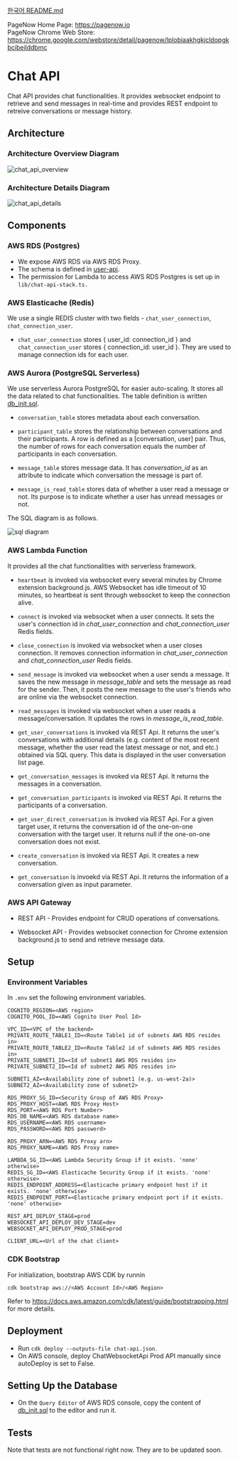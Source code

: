 [한국어 README.md](./README_KO.md)

PageNow Home Page: https://pagenow.io <br/>
PageNow Chrome Web Store: https://chrome.google.com/webstore/detail/pagenow/lplobiaakhgkjcldopgkbcibeilddbmc

# Chat API

Chat API provides chat functionalities. It provides websocket endpoint to retrieve and send messages in real-time and provides REST endpoint to retreive conversations or message history.

## Architecture

### Architecture Overview Diagram

![chat_api_overview](./images/chat_api_overview.png)

### Architecture Details Diagram

![chat_api_details](./images/chat_api_details.png)

## Components

### AWS RDS (Postgres)

* We expose AWS RDS via AWS RDS Proxy.
* The schema is defined in [user-api](https://github.com/PageNow/user-api).
* The permission for Lambda to access AWS RDS Postgres is set up in `lib/chat-api-stack.ts.`

### AWS Elasticache (Redis)

We use a single REDIS cluster with two fields - `chat_user_connection`, `chat_connection_user`.

* `chat_user_connection` stores { user_id: connection_id } and `chat_connection_user` stores { connection_id: user_id }. They are used to manage connection ids for each user.

### AWS Aurora (PostgreSQL Serverless)

We use serverless Aurora PostgreSQL for easier auto-scaling. It stores all the data related to chat functionalities. The table definition is written [db_init.sql](./db_init.sql).

* `conversation_table` stores metadata about each conversation.

* `participant_table` stores the relationship between conversations and their participants. A row is defined as a [conversation, user] pair. Thus, the number of rows for each conversation equals the number of participants in each conversation.

* `message_table` stores message data. It has *conversation_id* as an attribute to indicate which conversation the message is part of.

* `message_is_read_table` stores data of whether a user read a message or not. Its purpose is to indicate whether a user has unread messages or not.

The SQL diagram is as follows.

![sql diagram](./images/sql_diagram.png)

### AWS Lambda Function

It provides all the chat functionalities with serverless framework.

* `heartbeat` is invoked via websocket every several minutes by Chrome extension background.js. AWS Websocket has idle timeout of 10 minutes, so heartbeat is sent through websocket to keep the connection alive.

* `connect` is invoked via websocket when a user connects. It sets the user's connection id in *chat_user_connection* and *chat_connection_user* Redis fields.

* `close_connection` is invoked via websocket when a user closes connection. It removes connection information in *chat_user_connection* and *chat_connection_user* Redis fields.

* `send_message` is invoked via websocket when a user sends a message. It saves the new message in *message_table* and sets the message as read for the sender. Then, it posts the new message to the user's friends who are online via the websocket connection.

* `read_messages` is invoked via websocket when a user reads a message/conversation. It updates the rows in *message_is_read_table*. 

* `get_user_conversations` is invoked via REST Api. It returns the user's conversations with additional details (e.g. content of the most recent message, whether the user read the latest message or not, and etc.) obtained via SQL query. This data is displayed in the user conversation list page.

* `get_conversation_messages` is invoked via REST Api. It returns the messages in a conversation.

* `get_conversation_participants` is invoked via REST Api. It returns the participants of a conversation.

* `get_user_direct_conversation` is invoked via REST Api. For a given target user, it returns the conversation id of the one-on-one conversation with the target user. It returns null if the one-on-one conversation does not exist.

* `create_conversation` is invoked via REST Api. It creates a new conversation.

* `get_conversation` is invoekd via REST Api. It returns the information of a conversation given as input parameter.

### AWS API Gateway

* REST API - Provides endpoint for CRUD operations of conversations.

* Websocket API - Provides websocket connection for Chrome extension background.js to send and retrieve message data.

## Setup

### Environment Variables

In `.env` set the following environment variables.
```
COGNITO_REGION=<AWS region>
COGNITO_POOL_ID=<AWS Cognito User Pool Id>

VPC_ID=<VPC of the backend>
PRIVATE_ROUTE_TABLE1_ID=<Route Table1 id of subnets AWS RDS resides in>
PRIVATE_ROUTE_TABLE2_ID=<Route Table2 id of subnets AWS RDS resides in>
PRIVATE_SUBNET1_ID=<Id of subnet1 AWS RDS resides in>
PRIVATE_SUBNET2_ID=<Id of subnet2 AWS RDS resides in>

SUBNET1_AZ=<Availability zone of subnet1 (e.g. us-west-2a)>
SUBNET2_AZ=<Availability zone of subnet2>

RDS_PROXY_SG_ID=<Security Group of AWS RDS Proxy>
RDS_PROXY_HOST=<AWS RDS Proxy Host>
RDS_PORT=<AWS RDS Port Number>
RDS_DB_NAME=<AWS RDS database name>
RDS_USERNAME=<AWS RDS username>
RDS_PASSWORD=<AWS RDS password>

RDS_PROXY_ARN=<AWS RDS Proxy arn>
RDS_PROXY_NAME=<AWS RDS Proxy name>

LAMBDA_SG_ID=<AWS Lambda Security Group if it exists. 'none' otherwise>
REDIS_SG_ID=<AWS Elasticache Security Group if it exists. 'none' otherwise>
REDIS_ENDPOINT_ADDRESS=<Elasticache primary endpoint host if it exists. 'none' otherwise>
REDIS_ENDPOINT_PORT=<Elasticache primary endpoint port if it exists. 'none' otherwise>

REST_API_DEPLOY_STAGE=prod
WEBSOCKET_API_DEPLOY_DEV_STAGE=dev
WEBSOCKET_API_DEPLOY_PROD_STAGE=prod

CLIENT_URL=<Url of the chat client>
```

### CDK Bootstrap

For initialization, bootstrap AWS CDK by runnin
```shell
cdk bootstrap aws://<AWS Account Id>/<AWS Region>
```
Refer to https://docs.aws.amazon.com/cdk/latest/guide/bootstrapping.html for more details.

## Deployment

* Run `cdk deploy --outputs-file chat-api.json`.
* On AWS console, deploy ChatWebsocketApi Prod API manually since autoDeploy is set to False.

## Setting Up the Database

* On the `Query Editor` of AWS RDS console, copy the content of [db_init.sql](./db_init-sql) to the editor and run it.

## Tests

Note that tests are not functional right now. They are to be updated soon.

